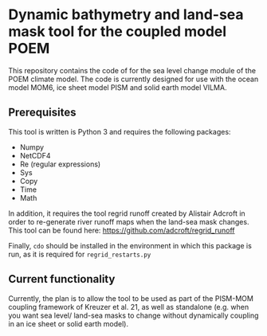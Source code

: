 # Dynamic bathymetry and land-sea mask tool for the coupled model POEM

This repository contains the code of for the sea level change module of the POEM climate model.
The code is currently designed for use with the ocean model MOM6, ice sheet model PISM and solid earth model
VILMA. 

## Prerequisites

This tool is written is Python 3 and requires the following packages:

- Numpy
- NetCDF4
- Re (regular expressions)
- Sys
- Copy
- Time
- Math

In addition, it requires the tool regrid runoff created by Alistair Adcroft
in order to re-generate river runoff maps when the land-sea mask changes. This tool can be found here:
https://github.com/adcroft/regrid_runoff

Finally, ```cdo``` should be installed in the environment in which this package is run, as it is required for ```regrid_restarts.py```

## Current functionality
Currently, the plan is to allow the tool to be used as part of the PISM-MOM
coupling framework of Kreuzer et al. 21, as well as standalone (e.g. when
you want sea level/ land-sea masks to change without dynamically coupling in
an ice sheet or solid earth model). 